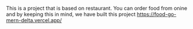 This is a project that is based on restaurant.
You can order food from onine and by keeping this in mind, we have built this project
https://food-go-mern-delta.vercel.app/
